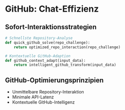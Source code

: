 # GitHub: Chat-Effizienz

## Sofort-Interaktionsstrategien
```python
# Schnellste Repository-Analyse
def quick_github_solve(repo_challenge):
    return optimized_repo_interaction(repo_challenge)

# Kontextuelle GitHub-Adaption
def github_context_adapt(input_data):
    return intelligent_github_transform(input_data)
```

## GitHub-Optimierungsprinzipien
- Unmittelbare Repository-Interaktion
- Minimale API-Latenz
- Kontextuelle GitHub-Intelligenz